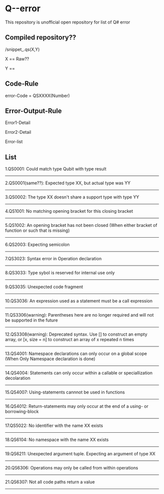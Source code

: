 # Q--error 

This repository is unofficial open repository for list of Q# error 


## Compiled repository??

/snippet_.qs(X,Y)

X == Raw??

Y == 


## Code-Rule

error-Code = QSXXXX(Number)

## Error-Output-Rule

Error1-Detail

Error2-Detail

Error-list


## List

1.QS0001: Could match type Qubit with type result

---

2.QS0001(same??): Expected type XX, but actual type was YY

---

3.QS0002: The type XX doesn't share a support type with type YY

---

4.QS1001: No matching opening bracket for this closing bracket 

---

5.QS1002: An opening bracket has not been closed (When either bracket of function or such that is missing)

---

6.QS2003: Expecting semicolon

---

7.QS3023:  Syntax error in Operation declaration

---

8.QS3033: Type sybol is reserved for internal use only

---

9.QS3035: Unexpected code fragment

---

10.QS3036: An expression used as a statement must be a call expression

---

11.QS3306(warning): Parentheses here are no longer required and will not be supported in the future 

---

12.QS3308(warning): Deprecated syntax. Use [] to construct an empty array, or [x, size = n] to construct an array of x repeated n times

---

13.QS4001: Namespace declarations can only occur on a global scope (When Only Namespace declaration is done)

---

14.QS4004: Statements can only occur within a callable or speciallization decolaration

---

15.QS4007: Using-statements cannnot be used in functions

---

16.QS4012: Return-statements may only occur at the end of a using- or borrowing-block

---

17.QS5022: No identifier with the name XX exists

---

18.QS6104: No namespace with the name XX exists

---

19.QS6211: Unexpected argument tuple. Expecting an argument of type XX

---

20.QS6306: Operations may only be called from within operations

---

21.QS6307: Not all code paths return a value

---
